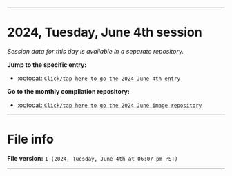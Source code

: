 
***

# 2024, Tuesday, June 4th session

_Session data for this day is available in a separate repository._

**Jump to the specific entry:**

- [:octocat: `Click/tap here to go the 2024 June 4th entry`](https://github.com/seanpm2001/SeansLifeArchive_Images_MotorWorld_CarFactory_Y2024_V6/tree/SeansLifeArchive_Images_MotorWorld_CarFactory_Y2024_V6_Main-dev/2024/06_June/04/)

**Go to the monthly compilation repository:**

- [:octocat: `Click/tap here to go the 2024 June image repository`](https://github.com/seanpm2001/SeansLifeArchive_Images_MotorWorld_CarFactory_Y2024_V6/)

***

# File info

**File version:** `1 (2024, Tuesday, June 4th at 06:07 pm PST)`

***
